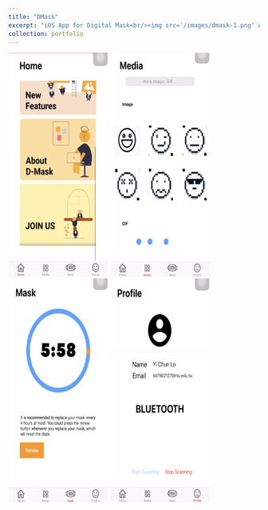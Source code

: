 ```yaml
---
title: "DMask"
excerpt: "iOS App for Digital Mask<br/><img src='/images/dmask-1.png' width='200' height='450' ><img src='/images/dmask-2.png' width='200' height='450'>"
collection: portfolio
---
```


<img src='/images/dmask-1.png' width='200' height='450'>
<img src='/images/dmask-2.png' width='200' height='450'>
<img src='/images/dmask-3.png' width='200' height='450'>
<img src='/images/dmask-4.png' width='200' height='450'>



